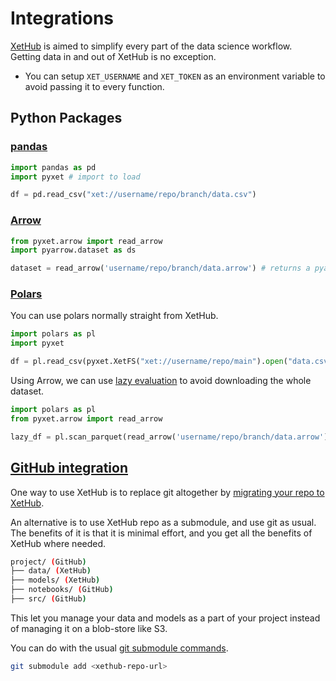 # Integrations

[XetHub](https://xethub.com) is aimed to simplify every part of the data science workflow.   
Getting data in and out of XetHub is no exception.

* You can setup `XET_USERNAME` and `XET_TOKEN` as an environment variable to avoid passing it to every function.

## Python Packages

### [pandas](https://pandas.pydata.org/)

```python
import pandas as pd
import pyxet # import to load

df = pd.read_csv("xet://username/repo/branch/data.csv")
```

### [Arrow](https://arrow.apache.org/)

```python
from pyxet.arrow import read_arrow
import pyarrow.dataset as ds

dataset = read_arrow('username/repo/branch/data.arrow') # returns a pyarrow.dataset
```

### [Polars](https://pola-rs.github.io/polars-book/user-guide/introduction.html)

You can use polars normally straight from XetHub.

```python
import polars as pl
import pyxet

df = pl.read_csv(pyxet.XetFS("xet://username/repo/main").open("data.csv"))
```

Using Arrow, we can use [lazy evaluation](https://pola-rs.github.io/polars-book/user-guide/lazy-api/intro.html) to avoid
downloading the whole dataset.

```python
import polars as pl
from pyxet.arrow import read_arrow

lazy_df = pl.scan_parquet(read_arrow('username/repo/branch/data.arrow'))
``` 


## [GitHub integration](https://github.com)

One way to use XetHub is to replace git altogether
by [migrating your repo to XetHub](https://xethub.com/assets/docs/migration/import-from-git).

An alternative is to use XetHub repo as a submodule, and use git as usual.   
The benefits of it is that it is minimal effort, and you get all the benefits of XetHub where needed.

```bash
project/ (GitHub)
├── data/ (XetHub)
├── models/ (XetHub)
├── notebooks/ (GitHub)
├── src/ (GitHub)
```

This let you manage your data and models as a part of your project instead of managing it on a blob-store like S3.   

You can do with the usual [git submodule commands](https://git-scm.com/book/en/v2/Git-Tools-Submodules).
```bash
git submodule add <xethub-repo-url>
```

